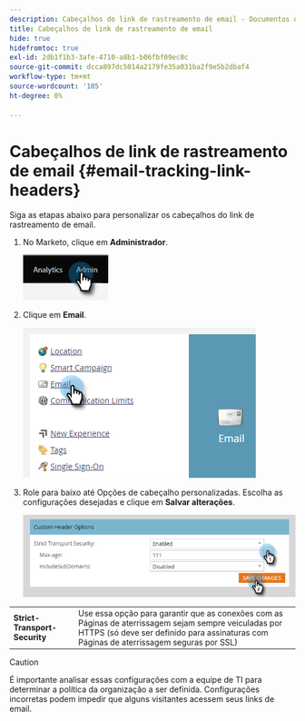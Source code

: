 ```yaml
---
description: Cabeçalhos do link de rastreamento de email - Documentos do Marketo - Documentação do produto
title: Cabeçalhos de link de rastreamento de email
hide: true
hidefromtoc: true
exl-id: 2db1f1b3-3afe-4710-a8b1-b06fbf09ec8c
source-git-commit: dcca897dc5014a2179fe35a031ba2f9e5b2dbaf4
workflow-type: tm+mt
source-wordcount: '105'
ht-degree: 0%

---
```


# Cabeçalhos de link de rastreamento de email {#email-tracking-link-headers}

Siga as etapas abaixo para personalizar os cabeçalhos do link de rastreamento de email.

1. No Marketo, clique em **Administrador**.

   ![](assets/email-tracking-link-headers-1.png)

1. Clique em **Email**.

   ![](assets/email-tracking-link-headers-2.png)

1. Role para baixo até Opções de cabeçalho personalizadas. Escolha as configurações desejadas e clique em **Salvar alterações**.

   ![](assets/email-tracking-link-headers-3.png)

<table>
 <tr>
  <td><strong>Strict-Transport-Security</strong></td>
  <td>Use essa opção para garantir que as conexões com as Páginas de aterrissagem sejam sempre veiculadas por HTTPS (só deve ser definido para assinaturas com Páginas de aterrissagem seguras por SSL)</td>
 </tr>
</table>

>[!CAUTION]
>
>É importante analisar essas configurações com a equipe de TI para determinar a política da organização a ser definida. Configurações incorretas podem impedir que alguns visitantes acessem seus links de email.
